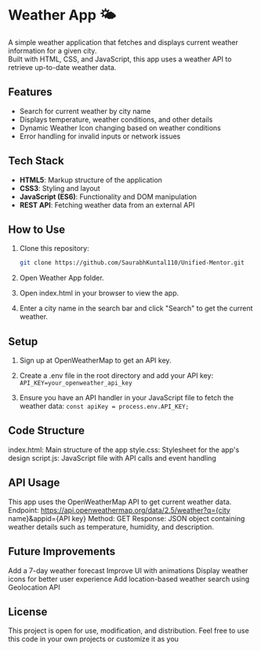 # Weather App 🌤️

A simple weather application that fetches and displays current weather information for a given city.<br>
Built with HTML, CSS, and JavaScript, this app uses a weather API to retrieve up-to-date weather data.

## Features

- Search for current weather by city name
- Displays temperature, weather conditions, and other details
- Dynamic Weather Icon changing based on weather conditions
- Error handling for invalid inputs or network issues

## Tech Stack

- **HTML5**: Markup structure of the application
- **CSS3**: Styling and layout
- **JavaScript (ES6)**: Functionality and DOM manipulation
- **REST API**: Fetching weather data from an external API

## How to Use

1. Clone this repository:

   ```bash
   git clone https://github.com/SaurabhKuntal110/Unified-Mentor.git

2. Open Weather App folder.

3. Open index.html in your browser to view the app.

4. Enter a city name in the search bar and click "Search" to get the current weather.

## Setup

1. Sign up at OpenWeatherMap to get an API key.

2. Create a .env file in the root directory and add your API key:
```API_KEY=your_openweather_api_key```

3. Ensure you have an API handler in your JavaScript file to fetch the weather data:
```const apiKey = process.env.API_KEY;```

## Code Structure

index.html: Main structure of the app
style.css: Stylesheet for the app's design
script.js: JavaScript file with API calls and event handling

## API Usage

This app uses the OpenWeatherMap API to get current weather data.
Endpoint: https://api.openweathermap.org/data/2.5/weather?q={city name}&appid={API key}
Method: GET
Response: JSON object containing weather details such as temperature, humidity, and description.

## Future Improvements

Add a 7-day weather forecast
Improve UI with animations
Display weather icons for better user experience
Add location-based weather search using Geolocation API

## License

This project is open for use, modification, and distribution. Feel free to use this code in your own projects or customize it as you 
